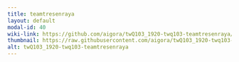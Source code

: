 ```yaml
---
title: teamtresenraya
layout: default
modal-id: 40
wiki-link: https://github.com/aigora/twQ103_1920-twq103-teamtresenraya/wiki
thumbnail: https://raw.githubusercontent.com/aigora/twQ103_1920-twq103-teamtresenraya/master/logo.png
alt: twQ103_1920-twq103-teamtresenraya
---
```

